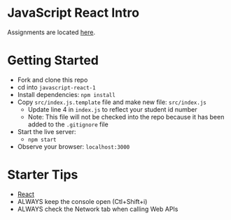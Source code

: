 # JavaScript React Intro

Assignments are located [here](./Assignments.md).

# Getting Started
- Fork and clone this repo
- cd into `javascript-react-1`
- Install dependencies: `npm install`
- Copy `src/index.js.template` file and make new file: `src/index.js`
  - Update line 4 in `index.js` to reflect your student id number
  - Note: This file will not be checked into the repo because it has been added to the `.gitignore` file
- Start the live server: 
  - `npm start`
- Observe your browser: `localhost:3000`

# Starter Tips
- [React](https://reactjs.org/)
- ALWAYS keep the console open (Ctl+Shift+i)
- ALWAYS check the Network tab when calling Web APIs
